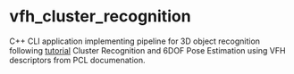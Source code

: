 # vfh_cluster_recognition

C++ CLI application implementing pipeline for 3D object recognition following [tutorial](https://pcl.readthedocs.io/projects/tutorials/en/latest/vfh_recognition.html) Cluster Recognition and 6DOF Pose Estimation using VFH descriptors from PCL documenation. 
